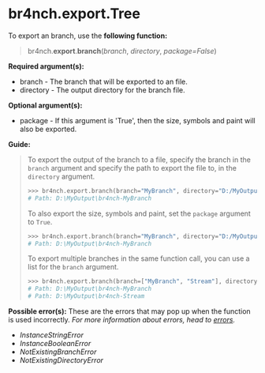 # br4nch.export.Tree

To export an branch, use the **following function:**

> br4nch.**export**.**branch**(*branch*, *directory*, *package=False*)

**Required argument(s):**

- branch - The branch that will be exported to an file.
- directory  - The output directory for the branch file.

**Optional argument(s):**

- package - If this argument is 'True', then the size, symbols and paint will also be exported.

**Guide:**

> To export the output of the branch to a file, specify the branch in the `branch` argument and specify the path to export the file to, in the `directory` argument.
>
> ```python
> >>> br4nch.export.branch(branch="MyBranch", directory="D:/MyOutput")
> # Path: D:\MyOutput\br4nch-MyBranch
> ```
>
> To also export the size, symbols and paint, set the `package` argument to `True`.
>
> ```python
> >>> br4nch.export.branch(branch="MyBranch", directory="D:/MyOutput", package=True)
> # Path: D:\MyOutput\br4nch-MyBranch
> ```
>
> To export multiple branches in the same function call, you can use a list for the `branch` argument.
>
> ```python
> >>> br4nch.export.branch(branch=["MyBranch", "Stream"], directory="D:/MyOutput")
> # Path: D:\MyOutput\br4nch-MyBranch
> # Path: D:\MyOutput\br4nch-Stream
> ```

**Possible error(s):**
These are the errors that may pop up when the function is used incorrectly.
*For more information about errors, head to [errors](../../guides/errors.md).*

- *InstanceStringError*
- *InstanceBooleanError*
- *NotExistingBranchError*
- *NotExistingDirectoryError*

